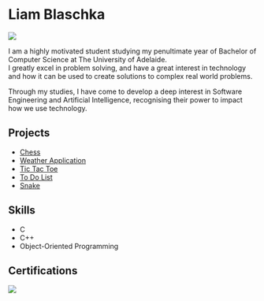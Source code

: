 # Liam Blaschka
<a href="https://www.linkedin.com/in/liam-blaschka-549110282/"><img src="https://img.shields.io/badge/-LinkedIn-0072b1?&style=for-the-badge&logo=linkedin&logoColor=white"/></a>

I am a highly motivated student studying my penultimate year of Bachelor of Computer Science at The University of Adelaide.<br>
I greatly excel in problem solving, and have a great interest in technology and how it can be used to create solutions to complex real world problems.

Through my studies, I have come to develop a deep interest in Software Engineering and Artificial Intelligence, recognising their power to impact how we use technology.

## Projects
- <a href="https://github.com/liamblaschka/Chess">Chess</a>
- <a href="https://github.com/liamblaschka/Weather-Application">Weather Application</a>
- <a href="https://github.com/liamblaschka/Tic-Tac-Toe">Tic Tac Toe</a>
- <a href="https://github.com/liamblaschka/To-Do-List">To Do List</a>
- <a href="https://github.com/liamblaschka/Snake">Snake</a>

## Skills
- C
- C++
- Object-Oriented Programming

## Certifications
<div>
<a href="https://learn.microsoft.com/en-au/users/liamblaschka-6467/credentials/b33ccad408549495"><img src="https://img.shields.io/badge/-Microsoft_Certified:_Azure_AI_Fundamentals-0078D4?style=for-the-badge&logo=microsoft&logoColor=white"/></a>
</div>
